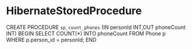 # HibernateStoredProcedure

CREATE PROCEDURE `sp_count_phones` (IN personId INT,OUT phoneCount INT)
BEGIN
SELECT COUNT(*) INTO phoneCount 
        FROM Phone p  
        WHERE p.person_id = personId; 
END
